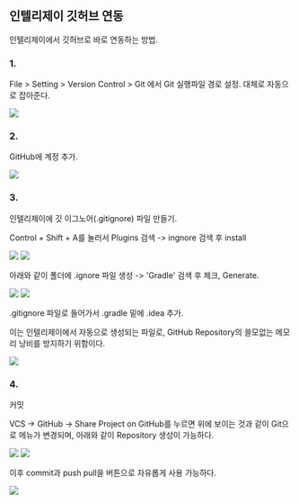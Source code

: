 ## 인텔리제이 깃허브 연동



인텔리제이에서 깃허브로 바로 연동하는 방법.

### 1.

File > Setting > Version Control > Git 에서 Git 실행파일 경로 설정. 대체로 자동으로 잡아준다.

<img src='.\img\img13.png'>



### 2.

GitHub에 계정 추가.

<img src='.\img\img14.PNG'>



### 3.

인텔리제이에 깃 이그노어(.gitignore) 파일 만들기.

Control + Shift + A를 눌러서 Plugins 검색 -> ingnore 검색 후 install

<img src='.\img\img16.PNG'>

<img src='.\img\img17.PNG'>



아래와 같이 폴더에 .ignore 파일 생성 -> 'Gradle' 검색 후 체크, Generate.

<img src='.\img\img18.PNG'>

<img src='.\img\img19.PNG'>



.gitignore 파일로 들어가서 .gradle 밑에 .idea 추가.

이는 인텔리제이에서 자동으로 생성되는 파일로, GitHub Repository의 쓸모없는 메모리 낭비를 방지하기 위함이다.

<img src='.\img\img20.PNG'>



### 4.

커밋

VCS -> GitHub -> Share Project on GitHub를 누르면 위에 보이는 것과 같이 Git으로 메뉴가 변경되며, 아래와 같이 Repository 생성이 가능하다.

<img src='.\img\img21.PNG'>

<img src='.\img\img22.PNG'>



이후 commit과 push pull을 버튼으로 자유롭게 사용 가능하다.

<img src='.\img\img23.PNG'>


